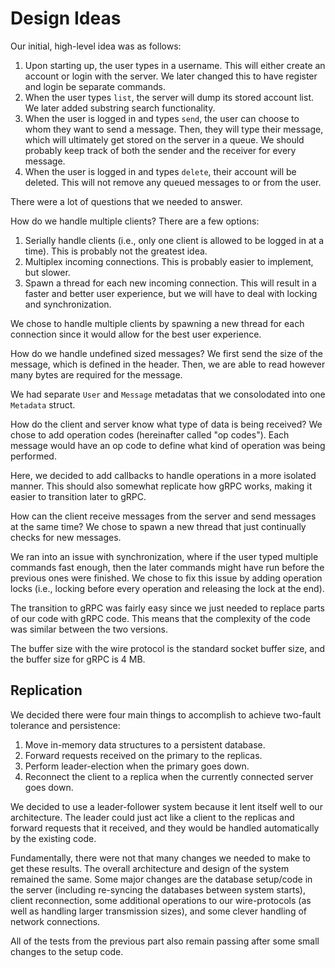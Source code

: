 # Design Ideas

Our initial, high-level idea was as follows:
1. Upon starting up, the user types in a username. This will either create an account or login with the server. We later changed this to have register and login be separate commands.
2. When the user types `list`, the server will dump its stored account list. We later added substring search functionality.
3. When the user is logged in and types `send`, the user can choose to whom they want to send a message. Then, they will type their message, which will ultimately get stored on the server in a queue. We should probably keep track of both the sender and the receiver for every message.
4. When the user is logged in and types `delete`, their account will be deleted. This will not remove any queued messages to or from the user.

There were a lot of questions that we needed to answer.

How do we handle multiple clients? There are a few options:
1. Serially handle clients (i.e., only one client is allowed to be logged in at a time). This is probably not the greatest idea.
2. Multiplex incoming connections. This is probably easier to implement, but slower.
3. Spawn a thread for each new incoming connection. This will result in a faster and better user experience, but we will have to deal with locking and synchronization.

We chose to handle multiple clients by spawning a new thread for each connection since it would allow for the best user experience.

How do we handle undefined sized messages? We first send the size of the message, which is defined in the header. Then, we are able to read however many bytes are required for the message.

We had separate `User` and `Message` metadatas that we consolodated into one `Metadata` struct.

How do the client and server know what type of data is being received? We chose to add operation codes (hereinafter called "op codes"). Each message would have an op code to define what kind of operation was being performed.

Here, we decided to add callbacks to handle operations in a more isolated manner. This should also somewhat replicate how gRPC works, making it easier to transition later to gRPC.

How can the client receive messages from the server and send messages at the same time? We chose to spawn a new thread that just continually checks for new messages.

We ran into an issue with synchronization, where if the user typed multiple commands fast enough, then the later commands might have run before the previous ones were finished. We chose to fix this issue by adding operation locks (i.e., locking before every operation and releasing the lock at the end).

The transition to gRPC was fairly easy since we just needed to replace parts of our code with gRPC code. This means that the complexity of the code was similar between the two versions.

The buffer size with the wire protocol is the standard socket buffer size, and the buffer size for gRPC is 4 MB.

## Replication

We decided there were four main things to accomplish to achieve two-fault tolerance and persistence:
1. Move in-memory data structures to a persistent database.
2. Forward requests received on the primary to the replicas.
3. Perform leader-election when the primary goes down.
4. Reconnect the client to a replica when the currently connected server goes down.

We decided to use a leader-follower system because it lent itself well to our architecture. The leader could just act like a client to the replicas and forward requests that it received, and they would be handled automatically by the existing code.

Fundamentally, there were not that many changes we needed to make to get these results. The overall architecture and design of the system remained the same. Some major changes are the database setup/code in the server (including re-syncing the databases between system starts), client reconnection, some additional operations to our wire-protocols (as well as handling larger transmission sizes), and some clever handling of network connections.

All of the tests from the previous part also remain passing after some small changes to the setup code.

